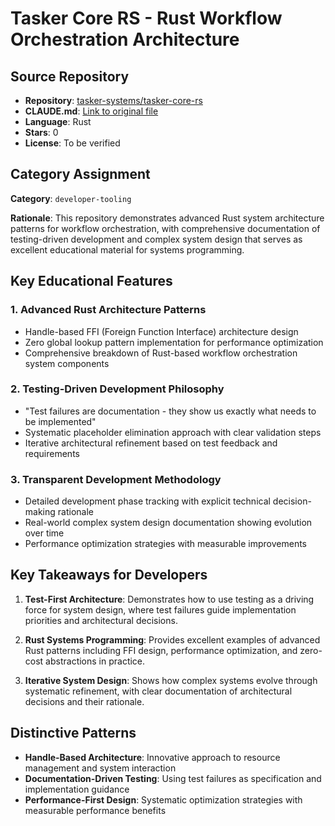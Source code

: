 # Tasker Core RS - Rust Workflow Orchestration Architecture

## Source Repository
- **Repository**: [tasker-systems/tasker-core-rs](https://github.com/tasker-systems/tasker-core-rs)
- **CLAUDE.md**: [Link to original file](https://github.com/tasker-systems/tasker-core-rs/blob/main/CLAUDE.md)
- **Language**: Rust
- **Stars**: 0
- **License**: To be verified

## Category Assignment
**Category**: `developer-tooling`

**Rationale**: This repository demonstrates advanced Rust system architecture patterns for workflow orchestration, with comprehensive documentation of testing-driven development and complex system design that serves as excellent educational material for systems programming.

## Key Educational Features

### 1. Advanced Rust Architecture Patterns
- Handle-based FFI (Foreign Function Interface) architecture design
- Zero global lookup pattern implementation for performance optimization
- Comprehensive breakdown of Rust-based workflow orchestration system components

### 2. Testing-Driven Development Philosophy
- "Test failures are documentation - they show us exactly what needs to be implemented"
- Systematic placeholder elimination approach with clear validation steps
- Iterative architectural refinement based on test feedback and requirements

### 3. Transparent Development Methodology
- Detailed development phase tracking with explicit technical decision-making rationale
- Real-world complex system design documentation showing evolution over time
- Performance optimization strategies with measurable improvements

## Key Takeaways for Developers

1. **Test-First Architecture**: Demonstrates how to use testing as a driving force for system design, where test failures guide implementation priorities and architectural decisions.

2. **Rust Systems Programming**: Provides excellent examples of advanced Rust patterns including FFI design, performance optimization, and zero-cost abstractions in practice.

3. **Iterative System Design**: Shows how complex systems evolve through systematic refinement, with clear documentation of architectural decisions and their rationale.

## Distinctive Patterns

- **Handle-Based Architecture**: Innovative approach to resource management and system interaction
- **Documentation-Driven Testing**: Using test failures as specification and implementation guidance
- **Performance-First Design**: Systematic optimization strategies with measurable performance benefits
